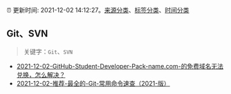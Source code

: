 :alarm_clock: 更新时间: 2021-12-02 14:12:27。[来源分类](../README.md)、[标签分类](../TAGS.md)、[时间分类](../TIMELINE.md)

## Git、SVN


> 关键字：`Git`、`SVN`



- [2021-12-02-GitHub-Student-Developer-Pack-name.com-的免费域名无法兑换，怎么解决？](https://www.v2ex.com/t/819641) 
- [2021-12-02-推荐-最全的-Git-常用命令速查（2021-版）](https://toutiao.io/k/omfqktk) 